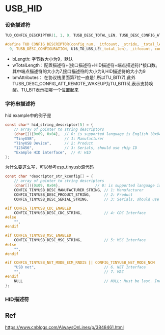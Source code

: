 # USB_HID

### 设备描述符

```c
TUD_CONFIG_DESCRIPTOR(1, 1, 0, TUSB_DESC_TOTAL_LEN, TUSB_DESC_CONFIG_ATT_REMOTE_WAKEUP, 100)

#define TUD_CONFIG_DESCRIPTOR(config_num, _itfcount, _stridx, _total_len, _attribute, _power_ma) \
  9, TUSB_DESC_CONFIGURATION, U16_TO_U8S_LE(_total_len), _itfcount, config_num, _stridx, TU_BIT(7) | _attribute, (_power_ma)/2
```
* bLength: 字节数大小为9，默认
* wTotalLength：配置描述符+(接口描述符+HID描述符+端点描述符)*接口数。其中端点描述符的大小为7,接口描述符的大小为9,HID描述符的大小为9
* bmAttributes： 在协议栈里面第7位一直是1,所以TU_BIT(7),此外TUSB_DESC_CONFIG_ATT_REMOTE_WAKEUP为TU_BIT(5),表示支持唤醒。TU_BIT表示把哪一个位置起来


### 字符串描述符

hid example中的例子是
```c
const char* hid_string_descriptor[5] = {
    // array of pointer to string descriptors
    (char[]){0x09, 0x04},  // 0: is supported language is English (0x0409)
    "TinyUSB",             // 1: Manufacturer
    "TinyUSB Device",      // 2: Product
    "123456",              // 3: Serials, should use chip ID
    "Example HID interface",  // 4: HID
};
```
为什么要这么写，可以参考esp_tinyusb源代码
```c
const char *descriptor_str_kconfig[] = {
    // array of pointer to string descriptors
    (char[]){0x09, 0x04},                // 0: is supported language is English (0x0409)
    CONFIG_TINYUSB_DESC_MANUFACTURER_STRING, // 1: Manufacturer
    CONFIG_TINYUSB_DESC_PRODUCT_STRING,      // 2: Product
    CONFIG_TINYUSB_DESC_SERIAL_STRING,       // 3: Serials, should use chip ID

#if CONFIG_TINYUSB_CDC_ENABLED
    CONFIG_TINYUSB_DESC_CDC_STRING,          // 4: CDC Interface
#else
    "",
#endif

#if CONFIG_TINYUSB_MSC_ENABLED
    CONFIG_TINYUSB_DESC_MSC_STRING,          // 5: MSC Interface
#else
    "",
#endif

#if CONFIG_TINYUSB_NET_MODE_ECM_RNDIS || CONFIG_TINYUSB_NET_MODE_NCM
    "USB net",                               // 6. NET Interface
    "",                                      // 7. MAC
#endif
    NULL                                     // NULL: Must be last. Indicates end of array
};
```


### HID描述符



## Ref
https://www.cnblogs.com/AlwaysOnLines/p/3848461.html